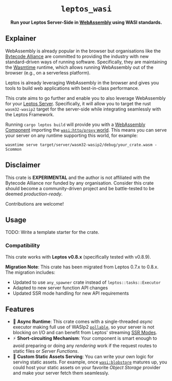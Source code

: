 <div align="center">
  <h1><code>leptos_wasi</code></h1>

  <p>
    <strong>Run your Leptos Server-Side in
    <a href="https://webassembly.org/">WebAssembly</a>
    using WASI standards.
    </strong>
  </p>
</div>

## Explainer

WebAssembly is already popular in the browser but organisations like the
[Bytecode Alliance][bc-a] are committed to providing the industry with new
standard-driven ways of running software. Specifically, they are maintaining
the [Wasmtime][wasmtime] runtime, which allows running WebAssembly out of the
browser (e.g., on a serverless platform).

Leptos is already leveraging WebAssembly in the browser and gives you tools to
build web applications with best-in-class performance.

This crate aims to go further and enable you to also leverage WebAssembly for
your [Leptos Server][leptos-server]. Specifically, it will allow you to
target the rust `wasm32-wasip2` target for the server-side while integrating
seamlessly with the Leptos Framework.

Running `cargo leptos build` will provide you with a
[WebAssembly Component][wasm-component] importing the
[`wasi:http/proxy` world][wasi-http-proxy]. This means you can serve
your server on any runtime supporting this world, for example:

```shell
wasmtime serve target/server/wasm32-wasip2/debug/your_crate.wasm -Scommon
```

[bc-a]: https://bytecodealliance.org/
[leptos-server]: https://book.leptos.dev/server/index.html
[wasmtime]: https://wasmtime.dev
[wasi-http-proxy]: https://github.com/WebAssembly/wasi-http/blob/main/proxy.md
[wasm-component]: https://component-model.bytecodealliance.org

## Disclaimer

This crate is **EXPERIMENTAL** and the author is not affiliated with the Bytecode
Alliance nor funded by any organisation. Consider this crate should become a
community-driven project and be battle-tested to be deemed *production-ready*.

Contributions are welcome!

## Usage

TODO: Write a template starter for the crate.

### Compatibility

This crate works with **Leptos v0.8.x** (specifically tested with v0.8.9).

**Migration Note**: This crate has been migrated from Leptos 0.7.x to 0.8.x. The migration includes:
- Updated to use `any_spawner` crate instead of `leptos::tasks::Executor`
- Adapted to new server function API changes
- Updated SSR mode handling for new API requirements

## Features

* :octopus: **Async Runtime**: This crate comes with a single-threaded *async* executor
  making full use of WASIp2 [`pollable`][wasip2-pollable], so your server is not
  blocking on I/O and can benefit from Leptos' streaming [SSR Modes][leptos-ssr-modes].
* :zap: **Short-circuiting Mechanism**: Your component is smart enough to avoid
  preparing or doing any *rendering* work if the request routes to static files or
  *Server Functions*.
* :truck: **Custom Static Assets Serving**: You can write your own logic
  for serving static assets. For example, once
  [`wasi:blobstore`][wasi-blobstore] matures up, you could host your static assets
  on your favorite *Object Storage* provider and make your server fetch them
  seamlessly.

[leptos-ssr-modes]: https://book.leptos.dev/ssr/23_ssr_modes.html
[wasip2-pollable]: https://github.com/WebAssembly/wasi-io/blob/main/wit/poll.wit
[wasi-blobstore]: https://github.com/WebAssembly/wasi-blobstore
